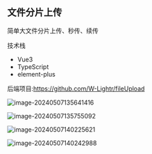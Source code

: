 ## 文件分片上传

简单大文件分片上传、秒传、续传

技术栈

- Vue3
- TypeScript
- element-plus

后端项目:https://github.com/W-Lightr/fileUpload

![image-20240507135641416](http://mark.lightr.cn/mark/image-20240507135641416.png?%09imageMogr2/auto-orient/blur/1x0/quality/80%7Cwatermark/2/text/QOS5mOmjjuW9kuWOuw==/font/5a6L5L2T/fontsize/260/fill/IzAwMDAwMA==/dissolve/58/gravity/SouthEast/dx/10/dy/10)

![image-20240507135755092](http://mark.lightr.cn/mark/image-20240507135755092.png?%09imageMogr2/auto-orient/blur/1x0/quality/80%7Cwatermark/2/text/QOS5mOmjjuW9kuWOuw==/font/5a6L5L2T/fontsize/260/fill/IzAwMDAwMA==/dissolve/58/gravity/SouthEast/dx/10/dy/10)

![image-20240507140225621](http://mark.lightr.cn/mark/image-20240507140225621.png?%09imageMogr2/auto-orient/blur/1x0/quality/80%7Cwatermark/2/text/QOS5mOmjjuW9kuWOuw==/font/5a6L5L2T/fontsize/260/fill/IzAwMDAwMA==/dissolve/58/gravity/SouthEast/dx/10/dy/10)

![image-20240507140242988](http://mark.lightr.cn/mark/image-20240507140242988.png?%09imageMogr2/auto-orient/blur/1x0/quality/80%7Cwatermark/2/text/QOS5mOmjjuW9kuWOuw==/font/5a6L5L2T/fontsize/260/fill/IzAwMDAwMA==/dissolve/58/gravity/SouthEast/dx/10/dy/10)
